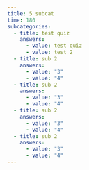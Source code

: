 ```yaml
---
title: 5 subcat
time: 180
subcategories:
  - title: test quiz
    answers:
      - value: test quiz
      - value: test 2
  - title: sub 2
    answers:
      - value: "3"
      - value: "4"
  - title: sub 2
    answers:
      - value: "3"
      - value: "4"
  - title: sub 2
    answers:
      - value: "3"
      - value: "4"
  - title: sub 2
    answers:
      - value: "3"
      - value: "4"
---
```

